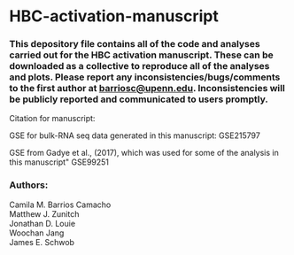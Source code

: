 # HBC-activation-manuscript

### This depository file contains all of the code and analyses carried out for the HBC activation manuscript. These can be downloaded as a collective to reproduce all of the analyses and plots. Please report any inconsistencies/bugs/comments to the first author at barriosc@upenn.edu. Inconsistencies will be publicly reported and communicated to users promptly. ###

Citation for manuscript:

GSE for bulk-RNA seq data generated in this manuscript:
GSE215797

GSE from Gadye et al., (2017), which was used for some of the analysis in this manuscript"
GSE99251

### Authors:

Camila M. Barrios Camacho <br>
Matthew J. Zunitch<br>
Jonathan D. Louie<br>
Woochan Jang<br>
James E. Schwob
